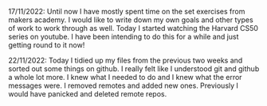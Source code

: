 17/11/2022: Until now I have mostly spent time on the set exercises from makers academy. I would like to write down my own goals and other types of work to work through as well. Today I started watching the Harvard CS50 series on youtube. I have been intending to do this for a while and just getting round to it now!

22/11/2022: Today I tidied up my files from the previous two weeks and sorted out some things on github. I really felt like I understood git and github a whole lot more. I knew what I needed to do and I knew what the error messages were. I removed remotes and added new ones. Previously I would have panicked and deleted remote repos.
